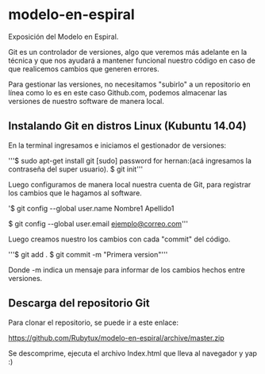 # modelo-en-espiral
Exposición del Modelo en Espiral.

Git es un controlador de versiones, algo que veremos más adelante en la técnica y que nos ayudará a mantener funcional nuestro código en caso de que realicemos cambios que generen errores.

Para gestionar las versiones, no necesitamos "subirlo" a un repositorio en línea como lo es en este caso Github.com, podemos almacenar las versiones de nuestro software de manera local.

## Instalando Git en distros Linux (Kubuntu 14.04)

En la terminal ingresamos e iniciamos el gestionador de versiones:

'''$ sudo apt-get install git
[sudo] password for hernan:(acá ingresamos la contraseña del super usuario).
$ git init'''

Luego configuramos de manera local nuestra cuenta de Git, para registrar los cambios que le hagamos al software.

'$ git config --global user.name Nombre1 Apellido1

$ git config --global user.email ejemplo@correo.com'''

Luego creamos nuestro los cambios con cada "commit" del código.

'''$ git add . 
$ git commit -m "Primera version"'''

Donde -m indica un mensaje para informar de los cambios hechos entre versiones.


## Descarga del repositorio Git

Para clonar el repositorio, se puede ir a este enlace:

https://github.com/Rubytux/modelo-en-espiral/archive/master.zip

Se descomprime, ejecuta el archivo Index.html que lleva al navegador y yap :)